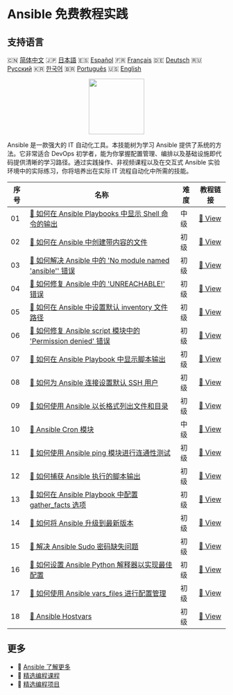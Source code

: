 # Ansible 免费教程实践

## 支持语言

🇨🇳 [简体中文](README_zh.md) 🇯🇵 [日本語](README_ja.md) 🇪🇸 [Español](README_es.md) 🇫🇷 [Français](README_fr.md) 🇩🇪 [Deutsch](README_de.md) 🇷🇺 [Русский](README_ru.md) 🇰🇷 [한국어](README_ko.md) 🇧🇷 [Português](README_pt.md) 🇺🇸 [English](README.md) 

<div align="center">
<img width="128px" src="https://file.labex.io/path/PBjrCC7U2Koq.png">
</div>

Ansible 是一款强大的 IT 自动化工具。本技能树为学习 Ansible 提供了系统的方法。它非常适合 DevOps 初学者，能为你掌握配置管理、编排以及基础设施即代码提供清晰的学习路径。通过实践操作、非视频课程以及在交互式 Ansible 实验环境中的实际练习，你将培养出在实际 IT 流程自动化中所需的技能。

|   序号 | 名称                                                                                                                                                                     | 难度   | 教程链接                                                                                                                    |
|--------|--------------------------------------------------------------------------------------------------------------------------------------------------------------------------|--------|-----------------------------------------------------------------------------------------------------------------------------|
|     01 | [📖 如何在 Ansible Playbooks 中显示 Shell 命令的输出](https://labex.io/zh/tutorials/ansible-how-to-display-output-of-shell-commands-in-ansible-playbooks-415017)         | 中级   | [🔗 View](https://labex.io/zh/tutorials/ansible-how-to-display-output-of-shell-commands-in-ansible-playbooks-415017)        |
|     02 | [📖 如何在 Ansible 中创建带内容的文件](https://labex.io/zh/tutorials/ansible-how-to-create-a-file-with-content-in-ansible-417416)                                        | 初级   | [🔗 View](https://labex.io/zh/tutorials/ansible-how-to-create-a-file-with-content-in-ansible-417416)                        |
|     03 | [📖 如何解决 Ansible 中的 'No module named 'ansible'' 错误](https://labex.io/zh/tutorials/ansible-how-to-resolve-no-module-named-ansible-error-in-ansible-417297)        | 初级   | [🔗 View](https://labex.io/zh/tutorials/ansible-how-to-resolve-no-module-named-ansible-error-in-ansible-417297)             |
|     04 | [📖 如何修复 Ansible 中的 'UNREACHABLE!' 错误](https://labex.io/zh/tutorials/ansible-how-to-fix-unreachable-error-in-ansible-416162)                                     | 初级   | [🔗 View](https://labex.io/zh/tutorials/ansible-how-to-fix-unreachable-error-in-ansible-416162)                             |
|     05 | [📖 如何在 Ansible 中设置默认 inventory 文件路径](https://labex.io/zh/tutorials/ansible-how-to-set-default-inventory-file-path-in-ansible-415865)                        | 初级   | [🔗 View](https://labex.io/zh/tutorials/ansible-how-to-set-default-inventory-file-path-in-ansible-415865)                   |
|     06 | [📖 如何修复 Ansible script 模块中的 'Permission denied' 错误](https://labex.io/zh/tutorials/ansible-how-to-fix-permission-denied-error-in-ansible-script-module-415726) | 初级   | [🔗 View](https://labex.io/zh/tutorials/ansible-how-to-fix-permission-denied-error-in-ansible-script-module-415726)         |
|     07 | [📖 如何在 Ansible Playbook 中显示脚本输出](https://labex.io/zh/tutorials/ansible-how-to-display-script-output-in-ansible-playbook-415724)                               | 初级   | [🔗 View](https://labex.io/zh/tutorials/ansible-how-to-display-script-output-in-ansible-playbook-415724)                    |
|     08 | [📖 如何为 Ansible 连接设置默认 SSH 用户](https://labex.io/zh/tutorials/ansible-how-to-set-the-default-ssh-user-for-ansible-connections-415242)                          | 初级   | [🔗 View](https://labex.io/zh/tutorials/ansible-how-to-set-the-default-ssh-user-for-ansible-connections-415242)             |
|     09 | [📖 如何使用 Ansible 以长格式列出文件和目录](https://labex.io/zh/tutorials/ansible-how-to-list-files-and-directories-in-long-format-with-ansible-415153)                 | 初级   | [🔗 View](https://labex.io/zh/tutorials/ansible-how-to-list-files-and-directories-in-long-format-with-ansible-415153)       |
|     10 | [📖 Ansible Cron 模块](https://labex.io/zh/tutorials/ansible-ansible-cron-module-290157)                                                                                 | 中级   | [🔗 View](https://labex.io/zh/tutorials/ansible-ansible-cron-module-290157)                                                 |
|     11 | [📖 如何使用 Ansible ping 模块进行连通性测试](https://labex.io/zh/tutorials/ansible-how-to-use-the-ansible-ping-module-for-connectivity-testing-414981)                  | 初级   | [🔗 View](https://labex.io/zh/tutorials/ansible-how-to-use-the-ansible-ping-module-for-connectivity-testing-414981)         |
|     12 | [📖 如何捕获 Ansible 执行的脚本输出](https://labex.io/zh/tutorials/ansible-how-to-capture-the-output-of-a-script-executed-by-ansible-414952)                             | 初级   | [🔗 View](https://labex.io/zh/tutorials/ansible-how-to-capture-the-output-of-a-script-executed-by-ansible-414952)           |
|     13 | [📖 如何在 Ansible Playbook 中配置 gather_facts 选项](https://labex.io/zh/tutorials/ansible-how-to-configure-the-gather-facts-option-in-an-ansible-playbook-414866)      | 初级   | [🔗 View](https://labex.io/zh/tutorials/ansible-how-to-configure-the-gather-facts-option-in-an-ansible-playbook-414866)     |
|     14 | [📖 如何将 Ansible 升级到最新版本](https://labex.io/zh/tutorials/ansible-how-to-upgrade-ansible-to-the-latest-version-414855)                                            | 初级   | [🔗 View](https://labex.io/zh/tutorials/ansible-how-to-upgrade-ansible-to-the-latest-version-414855)                        |
|     15 | [📖 解决 Ansible Sudo 密码缺失问题](https://labex.io/zh/tutorials/ansible-resolving-ansible-sudo-password-missing-issues-413757)                                         | 初级   | [🔗 View](https://labex.io/zh/tutorials/ansible-resolving-ansible-sudo-password-missing-issues-413757)                      |
|     16 | [📖 如何设置 Ansible Python 解释器以实现最佳配置](https://labex.io/zh/tutorials/ansible-how-to-set-the-ansible-python-interpreter-for-optimal-configuration-411660)      | 初级   | [🔗 View](https://labex.io/zh/tutorials/ansible-how-to-set-the-ansible-python-interpreter-for-optimal-configuration-411660) |
|     17 | [📖 如何使用 Ansible vars_files 进行配置管理](https://labex.io/zh/tutorials/ansible-how-to-use-ansible-vars-files-for-configuration-management-411647)                   | 初级   | [🔗 View](https://labex.io/zh/tutorials/ansible-how-to-use-ansible-vars-files-for-configuration-management-411647)          |
|     18 | [📖 Ansible Hostvars](https://labex.io/zh/tutorials/ansible-ansible-hostvars-391846)                                                                                     | 初级   | [🔗 View](https://labex.io/zh/tutorials/ansible-ansible-hostvars-391846)                                                    |

## 更多

- 🔗 [Ansible 了解更多](https://labex.io/zh/skilltrees/ansible)
- 🔗 [精选编程课程](https://github.com/labex-labs/awesome-programming-courses)
- 🔗 [精选编程项目](https://github.com/labex-labs/awesome-programming-projects)

